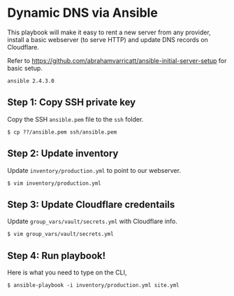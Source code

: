 # Dynamic DNS via Ansible

This playbook will make it easy to rent a new server from any provider, install
a basic webserver (to serve HTTP) and update DNS records on Cloudflare.

Refer to https://github.com/abrahamvarricatt/ansible-initial-server-setup for
basic setup.

```
ansible 2.4.3.0
```

## Step 1: Copy SSH private key

Copy the SSH `ansible.pem` file to the `ssh` folder.

```shell
$ cp ??/ansible.pem ssh/ansible.pem
```

## Step 2: Update inventory

Update `inventory/production.yml` to point to our webserver.

```shell
$ vim inventory/production.yml
```

## Step 3: Update Cloudflare credentails

Update `group_vars/vault/secrets.yml` with Cloudflare info.

```shell
$ vim group_vars/vault/secrets.yml
```

## Step 4: Run playbook!

Here is what you need to type on the CLI,

```shell
$ ansible-playbook -i inventory/production.yml site.yml
```
